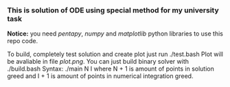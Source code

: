 ### This is solution of ODE using special method for my university task

**Notice:** you need *pentapy*, *numpy* and *matplotlib* python libraries to use this repo code.

To build, completely test solution and create plot just run
    ./test.bash
Plot will be avaliable in file *plot.png*.
You can just build binary solver with
    ./build.bash
Syntax:
    ./main N I
where N + 1 is amount of points in solution greed and I + 1 is amount of points in numerical integration greed.